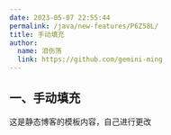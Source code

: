 ```yaml
---
date: 2023-05-07 22:55:44
permalink: /java/new-features/P6Z58L/
title: 手动填充
author: 
  name: 泪伤荡
  link: https://github.com/gemini-ming
---
```

## 一、手动填充

这是静态博客的模板内容，自己进行更改
